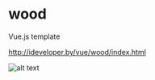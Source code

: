 # wood

Vue.js template 

http://ideveloper.by/vue/wood/index.html

![alt text](http://ideveloper.by/preview/woods.png)

